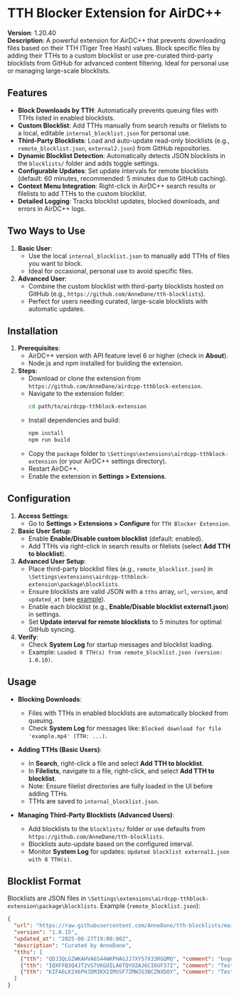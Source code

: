 # TTH Blocker Extension for AirDC++

**Version**: 1.20.40  
**Description**: A powerful extension for AirDC++ that prevents downloading files based on their TTH (Tiger Tree Hash) values. Block specific files by adding their TTHs to a custom blocklist or use pre-curated third-party blocklists from GitHub for advanced content filtering. Ideal for personal use or managing large-scale blocklists.

## Features
- **Block Downloads by TTH**: Automatically prevents queuing files with TTHs listed in enabled blocklists.
- **Custom Blocklist**: Add TTHs manually from search results or filelists to a local, editable `internal_blocklist.json` for personal use.
- **Third-Party Blocklists**: Load and auto-update read-only blocklists (e.g., `remote_blocklist.json`, `external2.json`) from GitHub repositories.
- **Dynamic Blocklist Detection**: Automatically detects JSON blocklists in the `blocklists/` folder and adds toggle settings.
- **Configurable Updates**: Set update intervals for remote blocklists (default: 60 minutes, recommended: 5 minutes due to GitHub caching).
- **Context Menu Integration**: Right-click in AirDC++ search results or filelists to add TTHs to the custom blocklist.
- **Detailed Logging**: Tracks blocklist updates, blocked downloads, and errors in AirDC++ logs.

## Two Ways to Use
1. **Basic User**:
   - Use the local `internal_blocklist.json` to manually add TTHs of files you want to block.
   - Ideal for occasional, personal use to avoid specific files.
2. **Advanced User**:
   - Combine the custom blocklist with third-party blocklists hosted on GitHub (e.g., `https://github.com/AnneDane/tth-blocklists`).
   - Perfect for users needing curated, large-scale blocklists with automatic updates.

## Installation
1. **Prerequisites**:
   - AirDC++ version with API feature level 6 or higher (check in **About**).
   - Node.js and npm installed for building the extension.
2. **Steps**:
   - Download or clone the extension from `https://github.com/AnneDane/airdcpp-tthblock-extension`.
   - Navigate to the extension folder:
     ```bash
     cd path/to/airdcpp-tthblock-extension
     ```
   - Install dependencies and build:
     ```bash
     npm install
     npm run build
     ```
   - Copy the `package` folder to `\Settings\extensions\airdcpp-tthblock-extension` (or your AirDC++ settings directory).
   - Restart AirDC++.
   - Enable the extension in **Settings > Extensions**.

## Configuration
1. **Access Settings**:
   - Go to **Settings > Extensions > Configure** for `TTH Blocker Extension`.
2. **Basic User Setup**:
   - Enable **Enable/Disable custom blocklist** (default: enabled).
   - Add TTHs via right-click in search results or filelists (select **Add TTH to blocklist**).
3. **Advanced User Setup**:
   - Place third-party blocklist files (e.g., `remote_blocklist.json`) in `\Settings\extensions\airdcpp-tthblock-extension\package\blocklists`.
   - Ensure blocklists are valid JSON with a `tths` array, `url`, `version`, and `updated_at` (see [example](#blocklist-format)).
   - Enable each blocklist (e.g., **Enable/Disable blocklist external1.json**) in settings.
   - Set **Update interval for remote blocklists** to 5 minutes for optimal GitHub syncing.
4. **Verify**:
   - Check **System Log** for startup messages and blocklist loading.
   - Example: `Loaded 8 TTH(s) from remote_blocklist.json (version: 1.0.10)`.

## Usage
- **Blocking Downloads**:
  - Files with TTHs in enabled blocklists are automatically blocked from queuing.
  - Check **System Log** for messages like: `Blocked download for file 'example.mp4' (TTH: ...)`.

- **Adding TTHs (Basic Users)**:
  - In **Search**, right-click a file and select **Add TTH to blocklist**.
  - In **Filelists**, navigate to a file, right-click, and select **Add TTH to blocklist**.
  - Note: Ensure filelist directories are fully loaded in the UI before adding TTHs.
  - TTHs are saved to `internal_blocklist.json`.

- **Managing Third-Party Blocklists (Advanced Users)**:
  - Add blocklists to the `blocklists/` folder or use defaults from `https://github.com/AnneDane/tth-blocklists`.
  - Blocklists auto-update based on the configured interval.
  - Monitor **System Log** for updates: `Updated blocklist external1.json with 8 TTH(s)`.

## Blocklist Format
Blocklists are JSON files in `\Settings\extensions\airdcpp-tthblock-extension\package\blocklists`. Example (`remote_blocklist.json`):
```json
{
  "url": "https://raw.githubusercontent.com/AnneDane/tth-blocklists/main/blocklists/remote_blocklist.json",
  "version": "1.0.15",
  "updated_at": "2025-08-27T19:00:00Z",
  "description": "Curated by AnneDane",
  "tths": [
    {"tth": "QDJ3QLGZWKAHVA6S44WKPHAGJJ7XY57X33RGQMQ", "comment": "bogus filename", "timestamp": "2025-08-26T17:20:00Z"},
    {"tth": "IQXFFB3Q4JT2VS7VKGUILA6TQYO2AJ6CI6UF37I", "comment": "Test file 1", "timestamp": "2025-08-26T17:20:00Z"},
    {"tth": "KIFA6LK2X6PHJDM3KX2IMVSF7ZMWJG3BCZNXDOY", "comment": "Test file 2", "timestamp": "2025-08-26T17:20:00Z"}
  ]
}